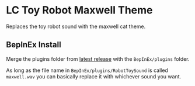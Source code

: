﻿# LC Toy Robot Maxwell Theme
Replaces the toy robot sound with the maxwell cat theme.

## BepInEx Install
Merge the plugins folder from [latest release](http://www.github.com/Oni-Hazza/LC-Toy-Robot-Maxwell-Theme/releases/latest) with the `BepInEx/plugins` folder.

As long as the file name in `BepInEx/plugins/RobotToySound` is called `maxwell.wav` you can basically replace it with whichever sound you want.
